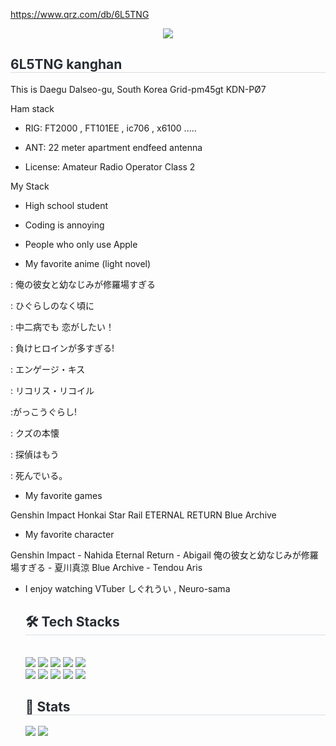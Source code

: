 https://www.qrz.com/db/6L5TNG

<div align= "center">
    <img src="https://capsule-render.vercel.app/api?type=waving&color=0:00b3ff,100:4806fe&height=120&text=6L5TNG-ies27&animation=twinkling&fontColor=180b89&fontSize=40" />
    </div>
    <div style="text-align: left;"> 
    <h2 style="border-bottom: 1px solid #d8dee4; color: #282d33;"> 6L5TNG kanghan </h2>  
    This is Daegu Dalseo-gu, South Korea
Grid-pm45gt
KDN-PØ7

Ham stack

- RIG: FT2000 , FT101EE , ic706 , 
 x6100 .....

- ANT: 22 meter apartment endfeed 
 antenna

- License: Amateur Radio Operator 
 Class 2


My Stack

- High school student

- Coding is annoying

- People who only use Apple


- My favorite anime (light novel)
 
 : 俺の彼女と幼なじみが修羅場すぎる
 
 : ひぐらしのなく頃に
 
 : 中二病でも 恋がしたい！
 
 : 負けヒロインが多すぎる!
 
:  エンゲージ・キス

:  リコリス・リコイル 

:がっこうぐらし!

: クズの本懐 

: 探偵はもう 

: 死んでいる。




-  My favorite games

 Genshin Impact 
 Honkai Star Rail 
 ETERNAL RETURN 
 Blue Archive

- My favorite character

Genshin Impact - Nahida
Eternal Return - Abigail
俺の彼女と幼なじみが修羅場すぎる - 夏川真涼
Blue Archive - Tendou Aris

- I enjoy watching VTuber
 しぐれうい , Neuro-sama 

    <div style="text-align: left;">
    <h2 style="border-bottom: 1px solid #d8dee4; color: #282d33;"> 🛠️ Tech Stacks </h2> <br> 
    <div style="margin: ; text-align: left;" "text-align: left;"> <img src="https://img.shields.io/badge/Swift-F05138?style=flat-square&logo=Swift&logoColor=white">
          <img src="https://img.shields.io/badge/Slack-4A154B?style=flat-square&logo=Slack&logoColor=white">
          <img src="https://img.shields.io/badge/Next.js-000000?style=flat-square&logo=Next.js&logoColor=white">
          <img src="https://img.shields.io/badge/Linux-FCC624?style=flat-square&logo=Linux&logoColor=white">
          <img src="https://img.shields.io/badge/IOS-000000?style=flat-square&logo=IOS&logoColor=white">
          <br/><img src="https://img.shields.io/badge/Java-007396?style=flat-square&logo=Java&logoColor=white">
          <img src="https://img.shields.io/badge/Javascript-F7DF1E?style=flat-square&logo=Javascript&logoColor=white">
          <img src="https://img.shields.io/badge/Android-3DDC84?style=flat-square&logo=Android&logoColor=white">
          <img src="https://img.shields.io/badge/C-A8B9CC?style=flat-square&logo=C&logoColor=white">
          <img src="https://img.shields.io/badge/HTML5-E34F26?style=flat-square&logo=HTML5&logoColor=white">
          <br/></div>
    </div>
    <div style="text-align: left;"> 
    <h2 style="border-bottom: 1px solid #d8dee4; color: #282d33;"> 🏅 Stats </h2> <div style="text-align: left;"> <img src="https://github-readme-stats.vercel.app/api?username=ies27&bg_color=180,00000000,00000000&title_color=ffffff&text_color=ffffff"
         /> <img src="https://github-readme-stats.vercel.app/api/top-langs/?username=ies27&layout=compact&bg_color=180,00000000,00000000&title_color=ffffff&text_color=ffffff"
           /> </div> 
    </div>
    
